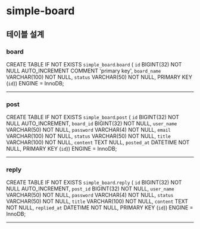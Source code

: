 # simple-board

## 테이블 설계

### board
CREATE TABLE IF NOT EXISTS `simple_board`.`board` (
`id` BIGINT(32) NOT NULL AUTO_INCREMENT COMMENT 'primary key',
`board_name` VARCHAR(100) NOT NULL,
`status` VARCHAR(50) NOT NULL,
PRIMARY KEY (`id`))
ENGINE = InnoDB;

---
### post
CREATE TABLE IF NOT EXISTS `simple_board`.`post` (
`id` BIGINT(32) NOT NULL AUTO_INCREMENT,
`board_id` BIGINT(32) NOT NULL,
`user_name` VARCHAR(50) NOT NULL,
`password` VARCHAR(4) NOT NULL,
`email` VARCHAR(100) NOT NULL,
`status` VARCHAR(50) NOT NULL,
`title` VARCHAR(100) NOT NULL,
`content` TEXT NULL,
`posted_at` DATETIME NOT NULL,
PRIMARY KEY (`id`))
ENGINE = InnoDB;

---

### reply
CREATE TABLE IF NOT EXISTS `simple_board`.`reply` (
`id` BIGINT(32) NOT NULL AUTO_INCREMENT,
`post_id` BIGINT(32) NOT NULL,
`user_name` VARCHAR(50) NOT NULL,
`password` VARCHAR(4) NOT NULL,
`status` VARCHAR(50) NOT NULL,
`title` VARCHAR(100) NOT NULL,
`content` TEXT NOT NULL,
`replied_at` DATETIME NOT NULL,
PRIMARY KEY (`id`))
ENGINE = InnoDB;

---